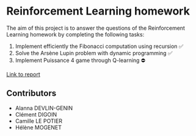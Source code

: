 # Reinforcement Learning homework

The aim of this project is to answer the questions of the Reinforcement Learning homework by completing the following tasks:
1. Implement efficiently the Fibonacci computation using recursion :white_check_mark:
3. Solve the Arsène Lupin problem with dynamic programming :white_check_mark:
4. Implement Puissance 4 game through Q-learning :no_entry:

[Link to report](https://www.overleaf.com/5856789981bcctncztrsrw)

## Contributors

* Alanna DEVLIN-GENIN
* Clément DIGOIN
* Camille LE POTIER
* Hélène MOGENET